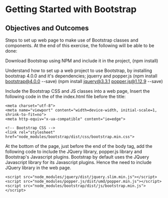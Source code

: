 # Getting Started with Bootstrap

## Objectives and Outcomes

Steps to set up web page to make use of Bootstrap classes and components. At the end of this exercise, the following will be able to be done:

Download Bootstrap using NPM and include it in the project,
(npm install)

Understand how to set up a web project to use Bootstrap, by installing bootstrap 4.0.0 and it's dependencies; jquerry and popper.js
(npm install bootstrap@4.0.0 --save)
(npm install jquery@3.3.1 popper.js@1.12.9 --save)

Include the Bootstrap CSS and JS classes into a web page,
Insert the following code in the <head> of the index.html file before the title:
<!-- Required meta tags always come first -->
    <meta charset="utf-8">
    <meta name="viewport" content="width=device-width, initial-scale=1, shrink-to-fit=no">
    <meta http-equiv="x-ua-compatible" content="ie=edge">

    <!-- Bootstrap CSS -->
    <link rel="stylesheet" href="node_modules/bootstrap/dist/css/bootstrap.min.css">

At the bottom of the page, just before the end of the body tag, add the following code to include the JQuery library, popper.js library and Bootstrap's Javascript plugins. Bootstrap by default uses the JQuery Javascript library for its Javascript plugins. Hence the need to include JQuery library in the web page.
 <!-- jQuery first, then Popper.js, then Bootstrap JS. -->
    <script src="node_modules/jquery/dist/jquery.slim.min.js"></script>
    <script src="node_modules/popper.js/dist/umd/popper.min.js"></script>
    <script src="node_modules/bootstrap/dist/js/bootstrap.min.js"></script>


